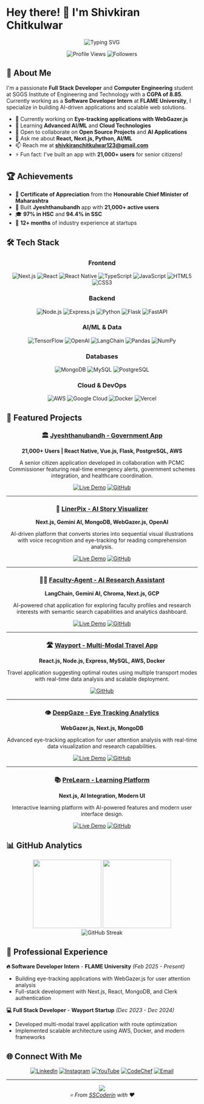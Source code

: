 # Hey there! 👋 I'm Shivkiran Chitkulwar

<div align="center">
  <img src="https://readme-typing-svg.herokuapp.com?font=Fira+Code&size=22&duration=3000&pause=1000&color=36BCF7&center=true&vCenter=true&width=600&lines=Full+Stack+Developer;AI+%26+ML+Enthusiast;Open+Source+Contributor;Building+Impactful+Solutions" alt="Typing SVG" />
</div>

<p align="center">
  <img src="https://komarev.com/ghpvc/?username=sscoderin&label=Profile%20views&color=0e75b6&style=for-the-badge" alt="Profile Views" />
  <img src="https://img.shields.io/github/followers/sscoderin?style=for-the-badge&color=blue" alt="Followers" />
</p>

## 🚀 About Me

I'm a passionate **Full Stack Developer** and **Computer Engineering** student at SGGS Institute of Engineering and Technology with a **CGPA of 8.85**. Currently working as a **Software Developer Intern** at **FLAME University**, I specialize in building AI-driven applications and scalable web solutions.

- 🔭 Currently working on **Eye-tracking applications with WebGazer.js**
- 🌱 Learning **Advanced AI/ML** and **Cloud Technologies**
- 👯 Open to collaborate on **Open Source Projects** and **AI Applications**
- 💬 Ask me about **React, Next.js, Python, AI/ML**
- 📫 Reach me at **shivkiranchitkulwar123@gmail.com**
- ⚡ Fun fact: I've built an app with **21,000+ users** for senior citizens!

## 🏆 Achievements

- 🏅 **Certificate of Appreciation** from the **Honourable Chief Minister of Maharashtra**
- 👥 Built **Jyeshthanubandh** app with **21,000+ active users**
- 🎓 **97% in HSC** and **94.4% in SSC**
- 💼 **12+ months** of industry experience at startups

## 🛠️ Tech Stack

<div align="center">

### Frontend
![Next.js](https://img.shields.io/badge/Next.js-000000?style=for-the-badge&logo=next.js&logoColor=white)
![React](https://img.shields.io/badge/React-20232A?style=for-the-badge&logo=react&logoColor=61DAFB)
![React Native](https://img.shields.io/badge/React_Native-20232A?style=for-the-badge&logo=react&logoColor=61DAFB)
![TypeScript](https://img.shields.io/badge/TypeScript-007ACC?style=for-the-badge&logo=typescript&logoColor=white)
![JavaScript](https://img.shields.io/badge/JavaScript-F7DF1E?style=for-the-badge&logo=javascript&logoColor=black)
![HTML5](https://img.shields.io/badge/HTML5-E34F26?style=for-the-badge&logo=html5&logoColor=white)
![CSS3](https://img.shields.io/badge/CSS3-1572B6?style=for-the-badge&logo=css3&logoColor=white)

### Backend
![Node.js](https://img.shields.io/badge/Node.js-43853D?style=for-the-badge&logo=node.js&logoColor=white)
![Express.js](https://img.shields.io/badge/Express.js-404D59?style=for-the-badge)
![Python](https://img.shields.io/badge/Python-3776AB?style=for-the-badge&logo=python&logoColor=white)
![Flask](https://img.shields.io/badge/Flask-000000?style=for-the-badge&logo=flask&logoColor=white)
![FastAPI](https://img.shields.io/badge/FastAPI-005571?style=for-the-badge&logo=fastapi)

### AI/ML & Data
![TensorFlow](https://img.shields.io/badge/TensorFlow-FF6F00?style=for-the-badge&logo=tensorflow&logoColor=white)
![OpenAI](https://img.shields.io/badge/OpenAI-412991?style=for-the-badge&logo=openai&logoColor=white)
![LangChain](https://img.shields.io/badge/LangChain-FF6B6B?style=for-the-badge)
![Pandas](https://img.shields.io/badge/Pandas-2C2D72?style=for-the-badge&logo=pandas&logoColor=white)
![NumPy](https://img.shields.io/badge/Numpy-777BB4?style=for-the-badge&logo=numpy&logoColor=white)

### Databases
![MongoDB](https://img.shields.io/badge/MongoDB-4EA94B?style=for-the-badge&logo=mongodb&logoColor=white)
![MySQL](https://img.shields.io/badge/MySQL-00000F?style=for-the-badge&logo=mysql&logoColor=white)
![PostgreSQL](https://img.shields.io/badge/PostgreSQL-316192?style=for-the-badge&logo=postgresql&logoColor=white)

### Cloud & DevOps
![AWS](https://img.shields.io/badge/Amazon_AWS-232F3E?style=for-the-badge&logo=amazon-aws&logoColor=white)
![Google Cloud](https://img.shields.io/badge/Google_Cloud-4285F4?style=for-the-badge&logo=google-cloud&logoColor=white)
![Docker](https://img.shields.io/badge/Docker-2496ED?style=for-the-badge&logo=docker&logoColor=white)
![Vercel](https://img.shields.io/badge/Vercel-000000?style=for-the-badge&logo=vercel&logoColor=white)

</div>

## 🌟 Featured Projects

<div align="center">

### 🏛️ [Jyeshthanubandh - Government App](https://github.com/SSCoderin/jyeshthanubandh)
**21,000+ Users | React Native, Vue.js, Flask, PostgreSQL, AWS**

A senior citizen application developed in collaboration with PCMC Commissioner featuring real-time emergency alerts, government schemes integration, and healthcare coordination.

[![Live Demo](https://img.shields.io/badge/Live-Demo-success?style=for-the-badge)](https://your-demo-link.com)
[![GitHub](https://img.shields.io/badge/GitHub-181717?style=for-the-badge&logo=github)](https://github.com/SSCoderin/jyeshthanubandh)

---

### 🎨 [LinerPix - AI Story Visualizer](https://liner-pix.vercel.app)
**Next.js, Gemini AI, MongoDB, WebGazer.js, OpenAI**

AI-driven platform that converts stories into sequential visual illustrations with voice recognition and eye-tracking for reading comprehension analysis.

[![Live Demo](https://img.shields.io/badge/Live-Demo-success?style=for-the-badge)](https://liner-pix.vercel.app)
[![GitHub](https://img.shields.io/badge/GitHub-181717?style=for-the-badge&logo=github)](https://github.com/SSCoderin/LinerPix)

---

### 👨‍🏫 [Faculty-Agent - AI Research Assistant](https://flame-faculty-agent.vercel.app)
**LangChain, Gemini AI, Chroma, Next.js, GCP**

AI-powered chat application for exploring faculty profiles and research interests with semantic search capabilities and analytics dashboard.

[![Live Demo](https://img.shields.io/badge/Live-Demo-success?style=for-the-badge)](https://flame-faculty-agent.vercel.app)
[![GitHub](https://img.shields.io/badge/GitHub-181717?style=for-the-badge&logo=github)](https://github.com/SSCoderin/flame-faculty-agent)

---

### 🛣️ [Wayport - Multi-Modal Travel App](https://github.com/SSCoderin/wayport)
**React.js, Node.js, Express, MySQL, AWS, Docker**

Travel application suggesting optimal routes using multiple transport modes with real-time data analysis and scalable deployment.

[![GitHub](https://img.shields.io/badge/GitHub-181717?style=for-the-badge&logo=github)](https://github.com/SSCoderin/wayport)

---

### 👁️ [DeepGaze - Eye Tracking Analytics](https://deep-gaze.vercel.app)
**WebGazer.js, Next.js, MongoDB**

Advanced eye-tracking application for user attention analysis with real-time data visualization and research capabilities.

[![Live Demo](https://img.shields.io/badge/Live-Demo-success?style=for-the-badge)](https://deep-gaze.vercel.app)
[![GitHub](https://img.shields.io/badge/GitHub-181717?style=for-the-badge&logo=github)](https://github.com/SSCoderin/DeepGaze)

---

### 📚 [PreLearn - Learning Platform](https://prelearn-swart.vercel.app)
**Next.js, AI Integration, Modern UI**

Interactive learning platform with AI-powered features and modern user interface design.

[![Live Demo](https://img.shields.io/badge/Live-Demo-success?style=for-the-badge)](https://prelearn-swart.vercel.app)
[![GitHub](https://img.shields.io/badge/GitHub-181717?style=for-the-badge&logo=github)](https://github.com/SSCoderin/prelearn)

</div>

## 📊 GitHub Analytics

<div align="center">
  <img height="180em" src="https://github-readme-stats.vercel.app/api?username=sscoderin&show_icons=true&theme=radical&include_all_commits=true&count_private=true"/>
  <img height="180em" src="https://github-readme-stats.vercel.app/api/top-langs/?username=sscoderin&layout=compact&langs_count=8&theme=radical"/>
</div>

<div align="center">
  <img src="https://github-readme-streak-stats.herokuapp.com/?user=sscoderin&theme=radical" alt="GitHub Streak" />
</div>

## 💼 Professional Experience

**🔥 Software Developer Intern** - **FLAME University** *(Feb 2025 - Present)*
- Building eye-tracking applications with WebGazer.js for user attention analysis
- Full-stack development with Next.js, React, MongoDB, and Clerk authentication

**💻 Full Stack Developer** - **Wayport Startup** *(Dec 2023 - Dec 2024)*
- Developed multi-modal travel application with route optimization
- Implemented scalable architecture using AWS, Docker, and modern frameworks

## 🌐 Connect With Me

<div align="center">
  
[![LinkedIn](https://img.shields.io/badge/LinkedIn-0077B5?style=for-the-badge&logo=linkedin&logoColor=white)](https://linkedin.com/in/shivkiran-chitkulwar)
[![Instagram](https://img.shields.io/badge/Instagram-E4405F?style=for-the-badge&logo=instagram&logoColor=white)](https://instagram.com/shivkiran_chitkulwar)
[![YouTube](https://img.shields.io/badge/YouTube-FF0000?style=for-the-badge&logo=youtube&logoColor=white)](https://www.youtube.com/c/sscoderin)
[![CodeChef](https://img.shields.io/badge/CodeChef-5B4638?style=for-the-badge&logo=codechef&logoColor=white)](https://www.codechef.com/users/shivkiran_chitkulwar)
[![Email](https://img.shields.io/badge/Email-D14836?style=for-the-badge&logo=gmail&logoColor=white)](mailto:shivkiranchitkulwar123@gmail.com)

</div>

---

<div align="center">
  <img src="https://capsule-render.vercel.app/api?type=waving&color=gradient&height=100&section=footer" />
</div>

<div align="center">
  <i>⭐️ From <a href="https://github.com/sscoderin">SSCoderin</a> with ❤️</i>
</div>
